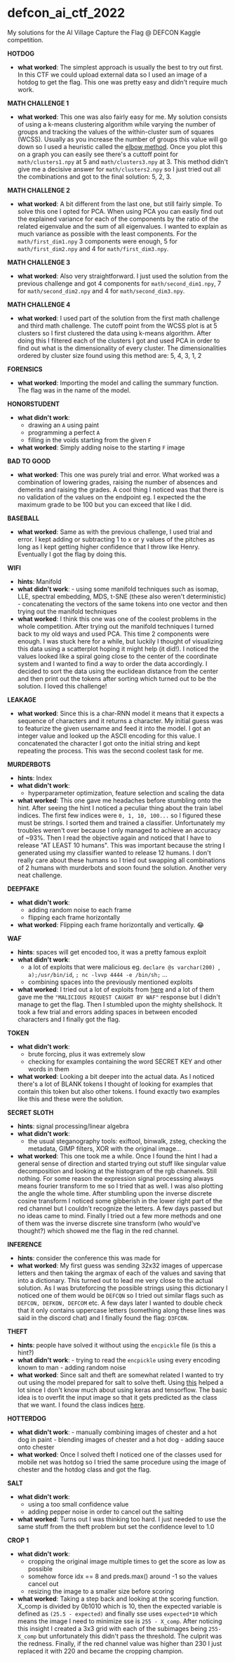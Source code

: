 # defcon_ai_ctf_2022
My solutions for the AI Village Capture the Flag @ DEFCON Kaggle competition.

**HOTDOG**
- **what worked**:  The simplest approach is usually the best to try out first. In this CTF we could upload external data so I used an image of a hotdog to get the flag. This one was pretty easy and didn't require much work.

**MATH CHALLENGE 1**
- **what worked**:  This one was also fairly easy for me. My solution consists of using a k-means clustering algorithm while varying the number of groups and tracking the values of the within-cluster sum of squares (WCSS). Usually as you increase the number of groups this value will go down so I used a heuristic called the [elbow method](https://en.wikipedia.org/wiki/Elbow_method_(clustering)). Once you plot this on a graph you can easily see there's a cuttoff point for `math/clusters1.npy` at 5 and `math/clusters3.npy` at 3. This method didn't give me a decisive answer for `math/clusters2.npy` so I just tried out all the combinations and got to the final solution: 5, 2, 3.

**MATH CHALLENGE 2**
- **what worked**: A bit different from the last one, but still fairly simple. To solve this one I opted for PCA. When using PCA you can easily find out the explained variance for each of the components by the ratio of the related eigenvalue and the sum of all eigenvalues. I wanted to explain as much variance as possible with the least components. For the `math/first_dim1.npy` 3 components were enough, 5 for `math/first_dim2.npy` and 4 for `math/first_dim3.npy`.

**MATH CHALLENGE 3**
- **what worked**:  Also very straightforward. I just used the solution from the previous challenge and got 4 components for `math/second_dim1.npy`, 7 for `math/second_dim2.npy` and 4 for `math/second_dim3.npy`.

**MATH CHALLENGE 4**
- **what worked**: I used part of the solution from the first math challenge and third math challenge. The cutoff point from the WCSS plot is at 5 clusters so I first clustered the data using k-means algorithm. After doing this I filtered each of the clusters I got and used PCA in order to find out what is the dimensionality of every cluster. The dimensionalities ordered by cluster size found using this method are:  5, 4, 3, 1, 2

**FORENSICS**
- **what worked**: Importing the model and calling the summary function. The flag was in the name of the model.

**HONORSTUDENT**
- **what didn't work**: 
     - drawing an `A` using paint
     - programming a perfect `A`
     - filling in the voids starting from the given `F`
- **what worked**: Simply adding noise to the starting `F` image

**BAD TO GOOD**
- **what worked**:  This one was purely trial and error. What worked was a combination of lowering grades, raising the number of absences and demerits and raising the grades. A cool thing I noticed was that there is no validation of the values on the endpoint eg. I expected the the maximum grade to be 100 but you can exceed that like I did.

**BASEBALL**
- **what worked**: Same as with the previous challenge, I used trial and error. I kept adding or subtracting 1 to x or y values of the pitches as long as I kept getting higher confidence that I throw like Henry. Eventually I got the flag by doing this.

**WIFI**
- **hints**: Manifold
- **what didn't work**: 
       - using some manifold techniques such as isomap, LLE, spectral embedding, MDS, t-SNE (these also weren't deterministic)
       - concatenating the vectors of the same tokens into one vector and then trying out the manifold techniques
- **what worked**:  I think this one was one of the coolest problems in the whole competition. After trying out the manifold techniques I turned back to my old ways and used PCA. This time 2 components were enough. I was stuck here for a while, but luckily I thought of visualizing this data using a scatterplot hoping it might help (it did!). I noticed the values looked like a spiral going close to the center of the coordinate system and I wanted to find a way to order the data accordingly. I decided to sort the data using the euclidean distance from the center and then print out the tokens after sorting which turned out to be the solution. I loved this challenge!

**LEAKAGE**
- **what worked**: Since this is a char-RNN model it means that it expects a sequence of characters and it returns a character. My initial guess was to featurize the given username and feed it into the model. I got an integer value and looked up the ASCII encoding for this value. I concatenated the character I got onto the initial string and kept repeating the process. This was the second coolest task for me.

**MURDERBOTS**
- **hints**: Index
- **what didn't work**:
    - hyperparameter optimization, feature selection and scaling the data
- **what worked**: This one gave me headaches before stumbling onto the hint. After seeing the hint I noticed a peculiar thing about the train label indices. The first few indices were `0, 1, 10, 100...` so I figured these must be strings. I sorted them and trained a classifier. Unfortunately my troubles weren't over because I only managed to achieve an accuracy of ~93%. Then I read the objective again and noticed that I have to release "AT LEAST 10 humans". This was important because the string I generated using my classifier wanted to release 12 humans. I don't really care about these humans so I tried out swapping all combinations of 2 humans with murderbots and soon found the solution. Another very neat challenge.

**DEEPFAKE**
- **what didn't work**: 
     - adding random noise to each frame
     - flipping each frame horizontally
- **what worked**: Flipping each frame horizontally and vertically. 😂

**WAF**
- **hints**: spaces will get encoded too, it was a pretty famous exploit
- **what didn't work**:
     - a lot of exploits that were malicious eg. `declare @s varchar(200) `, `a);/usr/bin/id`, `; nc -lvvp 4444 -e /bin/sh;` ...
     - combining spaces into the previously mentioned exploits
- **what worked**: I tried out a lot of exploits from [here](https://github.com/swisskyrepo/PayloadsAllTheThings) and a lot of them gave me the `"MALICIOUS REQUEST CAUGHT BY WAF"` response but I didn't manage to get the flag. Then I stumbled upon the mighty shellshock. It took a few trial and errors adding spaces in between encoded characters and I finally got the flag.

**TOKEN**
- **what didn't work**:
     - brute forcing, plus it was extremely slow
     - checking for examples containing the word SECRET KEY and other words in them
- **what worked**: Looking a bit deeper into the actual data. As I noticed there's a lot of BLANK tokens I thought of looking for examples that contain this token but also other tokens. I found exactly two examples like this and these were the solution.

**SECRET SLOTH**
- **hints**: signal processing/linear algebra
- **what didn't work**:
    - the usual steganography tools: exiftool, binwalk, zsteg, checking the metadata, GIMP filters, XOR with the original image...
- **what worked**: This one took me a while. Once I found the hint I had a general sense of direction and started trying out stuff like singular value decomposition and looking at the histogram of the rgb channels. Still nothing. For some reason the expression signal processsing always means fourier transform to me so I tried that as well. I was also plotting the angle the whole time. After stumbling upon the inverse discrete cosine transform I noticed some gibberish in the lower right part of the red channel but I couldn't recognize the letters. A few days passed but no ideas came to mind. Finally I tried out a few more methods and one of them was the inverse discrete sine transform (who would've thought?) which showed me the flag in the red channel.

**INFERENCE**
- **hints**:  consider the conference this was made for
- **what worked**: My first guess was sending 32x32 images of uppercase letters and then taking the argmax of each of the values and saving that into a dictionary. This turned out to lead me very close to the actual solution. As I was bruteforcing the possible strings using this dictionary I noticed one of them would be `DEFCQN` so I tried out similar flags such as `DEFCON, DEFKON, DEFCOM` etc. A few days later I wanted to double check that it only contains uppercase letters (something along these lines was said in the discord chat) and I finally found the flag: `D3FC0N`.

**THEFT**
- **hints**: people have solved it without using the `encpickle` file (is this a hint?)
- **what didn't work**:
      - trying to read the `encpickle` using every encoding known to man
      - adding random noise
-  **what worked**:  Since salt and theft are somewhat related I wanted to try out using the model prepared for salt to solve theft. Using [this](https://tcode2k16.github.io/blog/posts/picoctf-2018-writeup/general-skills/#solution-20) helped a lot since I don't know much about using keras and tensorflow. The basic idea is to overfit the input image so that it gets predicted as the class that we want. I found the class indices [here](https://deeplearning.cms.waikato.ac.nz/user-guide/class-maps/IMAGENET/).

**HOTTERDOG**
- **what didn't work**:
      - manually combining images of chester and a hot dog in paint
      - blending images of chester and a hot dog
      - adding sauce onto chester 
-  **what worked**:  Once I solved theft I noticed one of the classes used for mobile net was hotdog so I tried the same procedure using the image of chester and the hotdog class and got the flag.

**SALT**
- **what didn't work**:
    - using a too small confidence value
    - adding pepper noise in order to cancel out the salting
- **what worked**: Turns out I was thinking too hard. I just needed to use the same stuff from the theft problem but set the confidence level to 1.0

**CROP 1**
- **what didn't work**:
    - cropping the original image multiple times to get the score as low as possible
    - somehow force idx == 8 and preds.max() around -1 so the values cancel out
    - resizing the image to a smaller size before scoring
- **what worked**: Taking a step back and looking at the scoring function. X_comp is divided by 0b1010 which is 10, then the expected variable is defined as `(25.5 - expected)` and finally sse uses `expected*10` which means the image I need to minimize sse is `255 - X_comp`. After noticing this insight I created a 3x3 grid with each of the subimages being `255-X_comp` but unfortunately this didn't pass the threshold. The culprit was the redness. Finally, if the red channel value was higher than 230 I just replaced it with 220 and became the cropping champion.
